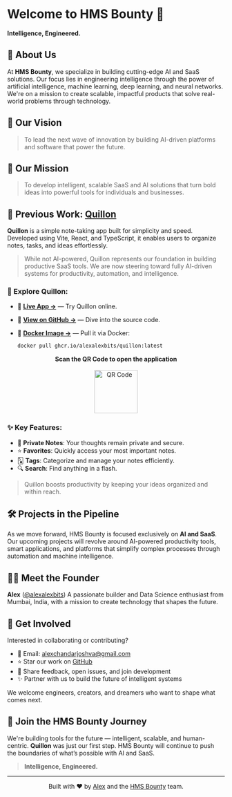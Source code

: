 # Welcome to **HMS Bounty** 🚀

**Intelligence, Engineered.**

## 👋 About Us

At **HMS Bounty**, we specialize in building cutting-edge AI and SaaS solutions. Our focus lies in engineering intelligence through the power of artificial intelligence, machine learning, deep learning, and neural networks. We're on a mission to create scalable, impactful products that solve real-world problems through technology.

## 🌟 Our Vision

> To lead the next wave of innovation by building AI-driven platforms and software that power the future.

## 🎯 Our Mission

> To develop intelligent, scalable SaaS and AI solutions that turn bold ideas into powerful tools for individuals and businesses.

## 🚀 Previous Work: [**Quillon**](https://github.com/alexalexbits/Quillon)

**Quillon** is a simple note-taking app built for simplicity and speed. Developed using Vite, React, and TypeScript, it enables users to organize notes, tasks, and ideas effortlessly.
> While not AI-powered, Quillon represents our foundation in building productive SaaS tools. We are now steering toward fully AI-driven systems for productivity, automation, and intelligence.

### 🔗 Explore Quillon:

* 🔗 **[Live App →](https://quillon.netlify.app/)** — Try Quillon online.
* 📄 **[View on GitHub →](https://github.com/alexalexbits/Quillon)** — Dive into the source code.
* 🐳 **[Docker Image →](https://ghcr.io/alexalexbits/quillon:latest)** — Pull it via Docker:

  ```bash
  docker pull ghcr.io/alexalexbits/quillon:latest
  ```

<p align="center">
  <strong>Scan the QR Code to open the application</strong><br><br>
  <img src="https://github.com/user-attachments/assets/9cfb08a8-f2cb-498c-bde3-0a8fc6cf27df" alt="QR Code" width="100"/>
</p>

### ✨ Key Features:

* 📝 **Private Notes**: Your thoughts remain private and secure.
* ⭐ **Favorites**: Quickly access your most important notes.
* 🃅 **Tags**: Categorize and manage your notes efficiently.
* 🔍 **Search**: Find anything in a flash.

> Quillon boosts productivity by keeping your ideas organized and within reach.

## 🛠️ Projects in the Pipeline

As we move forward, HMS Bounty is focused exclusively on **AI and SaaS**. Our upcoming projects will revolve around AI-powered productivity tools, smart applications, and platforms that simplify complex processes through automation and machine intelligence.

## 🧑‍💻 Meet the Founder

**Alex** ([@alexalexbits](https://github.com/alexalexbits))
A passionate builder and Data Science enthusiast from Mumbai, India, with a mission to create technology that shapes the future.

## 🤝 Get Involved

Interested in collaborating or contributing?

* 📩 Email: [alexchandarjoshva@gmail.com](alexchandarjoshva@gmail.com)
* ⭐ Star our work on [GitHub](https://github.com/hmsbounty)
* 🧠 Share feedback, open issues, and join development
* ✨ Partner with us to build the future of intelligent systems

We welcome engineers, creators, and dreamers who want to shape what comes next.

## 📌 Join the HMS Bounty Journey

We're building tools for the future — intelligent, scalable, and human-centric. **Quillon** was just our first step. HMS Bounty will continue to push the boundaries of what’s possible with AI and SaaS.

> **Intelligence, Engineered.**

---

<p align="center">
  Built with ❤️ by <a href="https://github.com/alexalexbits">Alex</a> and the <a href="https://github.com/hmsbounty">HMS Bounty</a> team.
</p>

